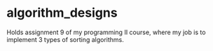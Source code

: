 # algorithm_designs
Holds assignment 9 of my programming II course, where my job is to implement 3 types of sorting algorithms.
